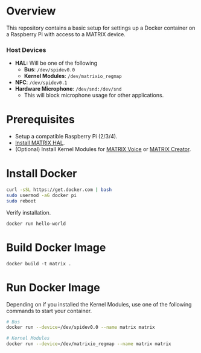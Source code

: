 # Overview

This repository contains a basic setup for settings up a Docker container on a Raspberry Pi with access to a MATRIX device.

### Host Devices

- **HAL:** Will be one of the following
  - **Bus**: `/dev/spidev0.0`
  - **Kernel Modules**: `/dev/matrixio_regmap`
- **NFC**: `/dev/spidev0.1`
- **Hardware Microphone**: `/dev/snd:/dev/snd`
  - This will block microphone usage for other applications.

# Prerequisites

- Setup a compatible Raspberry Pi (2/3/4).
- [Install MATRIX HAL](https://matrix-io.github.io/matrix-documentation/matrix-hal/getting-started/installation-package/).
- (Optional) Install Kernel Modules for [MATRIX Voice](https://matrix-io.github.io/matrix-documentation/matrix-voice/resources/microphone/#usage) or [MATRIX Creator](https://matrix-io.github.io/matrix-documentation/matrix-creator/resources/microphone/#usage).

# Install Docker

```bash
curl -sSL https://get.docker.com | bash
sudo usermod -aG docker pi
sudo reboot
```

Verify installation.

```
docker run hello-world
```

# Build Docker Image

```
docker build -t matrix .
```

# Run Docker Image

Depending on if you installed the Kernel Modules, use one of the following commands to start your container.

```bash
# Bus
docker run --device=/dev/spidev0.0 --name matrix matrix

# Kernel Modules
docker run --device=/dev/matrixio_regmap --name matrix matrix
```
